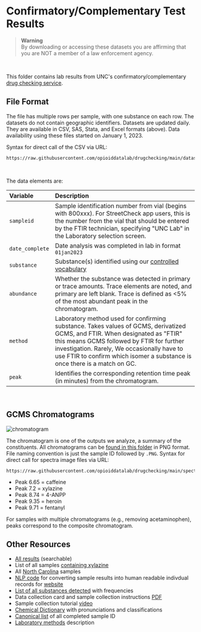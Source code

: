 # Confirmatory/Complementary Test Results

> **Warning**<br>
> By downloading or accessing these datasets you are affirming that you are NOT a member of a law enforcement agency.<br>
<br>

This folder contains lab results from UNC's confirmatory/complementary [drug checking service](https://streetsafe.supply). <br>

## File Format
The file has multiple rows per sample, with one substance on each row. The datasets do not contain geographic identifiers. Datasets are updated daily. They are available in CSV, SAS, Stata, and Excel formats (above). Data availability using these files started on January 1, 2023.<br>

Syntax for direct call of the CSV via URL:

```
https://raw.githubusercontent.com/opioiddatalab/drugchecking/main/datasets/labservice/unc_gcms.csv
```
<br>

The data elements are:<br>

|Variable|Description|
|:----|:----|
|`sampleid`|Sample identification number from vial (begins with 800xxx). For StreetCheck app users, this is the number from the vial that should be entered by the FTIR technician, specifying "UNC Lab" in the Laboratory selection screen.|
|`date_complete`|Date analysis was completed in lab in format `01jan2023`|
|`substance`|Substance(s) identified using our [controlled vocabulary](https://github.com/opioiddatalab/drugchecking/blob/main/chemdictionary/substances_detected.csv)|
|`abundance`|Whether the substance was detected in primary or trace amounts. Trace elements are noted, and primary are left blank. Trace is defined as <5% of the most abundant peak in the chromatogram.|
|`method`|Laboratory method used for confirming substance. Takes values of GCMS, derivatized GCMS, and FTIR. When designated as "FTIR" this means GCMS followed by FTIR for further investigation. Rarely, We occasionally have to use FTIR to confirm which isomer a substance is once there is a match on GC.|
|`peak`|Identifies the corresponding retention time peak (in minutes) from the chromatogram.|
<br>

## GCMS Chromatograms

![chromatogram](https://raw.githubusercontent.com/opioiddatalab/drugchecking/main/spectra/300830.PNG)

The chromatogram is one of the outputs we analyze, a summary of the constituents. All chromatograms can be [found in this folder](https://github.com/opioiddatalab/drugchecking/tree/main/spectra) in PNG format. File naming convention is just the sample ID followed by `.PNG`. Syntax for direct call for spectra image files via URL:

```
https://raw.githubusercontent.com/opioiddatalab/drugchecking/main/spectra/300830.PNG
```

+ Peak 6.65 = caffeine
+ Peak 7.2 = xylazine
+ Peak 8.74 = 4-ANPP
+ Peak 9.35 = heroin
+ Peak 9.71 = fentanyl

For samples with multiple chromatograms (e.g., removing acetaminophen), peaks correspond to the composite chromatogram.

## Other Resources
+ [All results](https://www.streetsafe.supply/results) (searchable)
+ List of all samples [containing xylazine](https://www.streetsafe.supply/results/xylazine)
+ All [North Carolina](https://www.streetsafe.supply/results/location/nc-samples) samples
+ [NLP code](https://github.com/opioiddatalab/drugchecking/blob/main/textexport/autotext.do) for converting sample results into human readable indivdual records for [website](https://streetsafe.supply)
+ [List of all substances detected](https://github.com/opioiddatalab/drugchecking/blob/main/chemdictionary/substances_detected.csv) with frequencies
+ Data collection card and sample collection instructions [PDF](https://cdr.lib.unc.edu/concern/multimeds/5d86p887m?locale=en)
+ Sample collection tutorial [video](https://vimeo.com/778263038/aae5f16d73)
+ [Chemical Dictionary](https://github.com/opioiddatalab/drugchecking/tree/main/chemdictionary) with pronunciations and classifications
+ [Canonical list](https://github.com/opioiddatalab/drugchecking/blob/main/datasets/code/completed.csv) of all completed sample ID
+ [Laboratory methods](https://github.com/opioiddatalab/drugchecking/blob/main/docs/lab_methods.md) description
